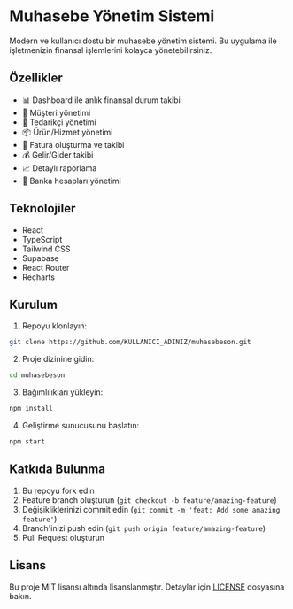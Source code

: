 # Muhasebe Yönetim Sistemi

Modern ve kullanıcı dostu bir muhasebe yönetim sistemi. Bu uygulama ile işletmenizin finansal işlemlerini kolayca yönetebilirsiniz.

## Özellikler

- 📊 Dashboard ile anlık finansal durum takibi
- 👥 Müşteri yönetimi
- 🏢 Tedarikçi yönetimi
- 📦 Ürün/Hizmet yönetimi
- 📄 Fatura oluşturma ve takibi
- 💰 Gelir/Gider takibi
- 📈 Detaylı raporlama
- 🏦 Banka hesapları yönetimi

## Teknolojiler

- React
- TypeScript
- Tailwind CSS
- Supabase
- React Router
- Recharts

## Kurulum

1. Repoyu klonlayın:
```bash
git clone https://github.com/KULLANICI_ADINIZ/muhasebeson.git
```

2. Proje dizinine gidin:
```bash
cd muhasebeson
```

3. Bağımlılıkları yükleyin:
```bash
npm install
```

4. Geliştirme sunucusunu başlatın:
```bash
npm start
```

## Katkıda Bulunma

1. Bu repoyu fork edin
2. Feature branch oluşturun (`git checkout -b feature/amazing-feature`)
3. Değişikliklerinizi commit edin (`git commit -m 'feat: Add some amazing feature'`)
4. Branch'inizi push edin (`git push origin feature/amazing-feature`)
5. Pull Request oluşturun

## Lisans

Bu proje MIT lisansı altında lisanslanmıştır. Detaylar için [LICENSE](LICENSE) dosyasına bakın.
